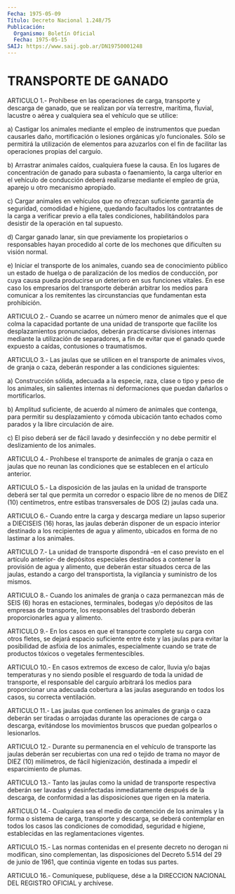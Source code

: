 ```yaml
---
Fecha: 1975-05-09
Título: Decreto Nacional 1.248/75
Publicación:
  Organismo: Boletín Oficial
  Fecha: 1975-05-15
SAIJ: https://www.saij.gob.ar/DN19750001248
---
```

# TRANSPORTE DE GANADO

<a id="1"></a>
ARTICULO 1.- Prohíbese en las operaciones de carga, transporte y descarga  de ganado, que se realizan por vía terrestre, marítima, fluvial, lacustre  o  aérea  y  cualquiera  sea  el vehículo que se utilice:

a)  Castigar  los  animales mediante el empleo de instrumentos  que puedan  causarles daño,  mortificación  o  lesiones  orgánicas  y/o funcionales.  Sólo  se  permitirá  la utilización de elementos para azuzarlos  con  el  fin de facilitar las  operaciones  propias  del carguío.

b) Arrastrar animales  caídos,  cualquiera  fuese  la causa. En los lugares  de concentración de ganado para subasta o faenamiento,  la carga ulterior  en  el  vehículo  de  conducción  deberá realizarse mediante  el  empleo  de grúa, aparejo u otro mecanismo  apropiado.

c)  Cargar  animales  en  vehículos   que  no  ofrezcan  suficiente garantía  de  seguridad, comodidad e higiene,  quedando  facultados los contratantes  de  la  carga  a  verificar  previo  a ella tales condiciones,  habilitándolos para desistir de la operación  en  tal supuesto.

d) Cargar ganado  lanar,  sin  que  previamente  los propietarios o responsables  hayan  procedido  al  corte  de  los  mechones    que dificulten su visión normal.

e) Iniciar el transporte de los animales, cuando sea de conocimiento  público  un estado de huelga o de paralización de los medios de conducción, por  cuya causa pueda producirse un deterioro en  sus  funciones  vitales.  En   ese  caso  los  empresarios  del transporte  deberán  arbitrar  los  medios  para  comunicar  a  los remitentes  las  circunstancias que fundamentan  esta  prohibición.

<a id="2"></a>
ARTICULO 2.- Cuando se acarree un número menor de animales que el que  colma la capacidad portante de una unidad de transporte que facilite  los  desplazamientos  pronunciados,  deberán  practicarse divisiones internas mediante la utilización de separadores,  a  fin de  evitar  que  el  ganado  quede expuesto a caídas, contusiones o traumatismos.

<a id="3"></a>
ARTICULO  3.-  Las  jaulas que se utilicen en el transporte de animales  vivos,  de  granja   o  caza,  deberán  responder  a  las condiciones siguientes:

a) Construcción sólida, adecuada  a  la especie, raza, clase o tipo y  peso de los animales, sin salientes  internas  ni  deformaciones que puedan dañarlos o mortificarlos.

b) Amplitud  suficiente,  de  acuerdo  al  número  de  animales que contenga, para permitir su desplazamiento y cómoda ubicación  tanto echados   como  parados  y  la  libre  circulación  de  aire.

c) El piso  deberá  ser  de  fácil  lavado y desinfección y no debe permitir el deslizamiento de los animales.

<a id="4"></a>
ARTICULO  4.-  Prohíbese el transporte de animales de granja o caza en jaulas que no  reunan  las condiciones que se establecen en el artículo anterior.

<a id="5"></a>
ARTICULO  5.-  La  disposición  de  las jaulas en la unidad de transporte deberá ser tal que permita un corredor  o  espacio libre de  no  menos de DIEZ (10) centímetros, entre estibas transversales de DOS (2) jaulas cada una.

<a id="6"></a>
ARTICULO 6.- Cuando entre la carga y descarga mediare un lapso superior  a DIECISEIS (16) horas, las jaulas deberán disponer de un espacio interior  destinado  a  los recipientes de agua y alimento, ubicados en forma de no lastimar a los animales.

<a id="7"></a>
ARTICULO  7.-  La  unidad  de transporte dispondrá -en el caso previsto  en  el  artículo  anterior-    de   depósitos  especiales destinados a contener la provisión de agua y alimento,  que deberán estar situados cerca de las jaulas, estando a cargo del transportista,    la    vigilancia  y  suministro  de  los  mismos.

<a id="8"></a>
ARTICULO  8.- Cuando los animales de granja o caza permanezcan más  de SEIS (6)  horas  en  estaciones,  terminales,  bodegas  y/o depósitos  de  las  empresas  de  transporte,  los responsables del trasbordo deberán proporcionarles agua y alimento.

<a id="9"></a>
ARTICULO  9.-  En  los  casos en que el transporte complete su carga con otros fletes, se dejará  espacio  suficiente entre éste y las jaulas para evitar la posibilidad de asfixia  de  los animales, especialmente  cuando  se  trate  de  productos tóxicos o vegetales fermentescibles.

<a id="10"></a>
ARTICULO 10.- En casos extremos de exceso de calor, lluvia y/o bajas  temperaturas  y  no  siendo  posible el resguardo de toda la unidad  de transporte, el responsable  del  carguío  arbitrará  los medios para  proporcionar  una  adecuada  cobertura  a  las  jaulas asegurando en todos los casos, su correcta ventilación.

<a id="11"></a>
ARTICULO 11.- Las jaulas que contienen los animales de granja o caza  deberán  ser  tiradas  o arrojadas durante las operaciones de carga o descarga, evitándose los  movimientos  bruscos  que  puedan golpearlos o lesionarlos.

<a id="12"></a>
ARTICULO  12.-  Durante  su  permanencia  en  el  vehículo  de transporte  las jaulas deberán ser recubiertas con una red o tejido de trama no mayor  de DIEZ (10) milímetros, de fácil higienización, destinada a impedir el esparcimiento de plumas.

<a id="13"></a>
ARTICULO  13.-  Tanto  las jaulas como la unidad de transporte respectiva  deberán  ser  lavadas  y  desinfectadas  inmediatamente después de la descarga, de  conformidad  a  las  disposiciones  que rigen en la materia.

<a id="14"></a>
ARTICULO  14.-  Cualquiera  sea  el medio de contención de los animales y la forma o sistema de carga,  transporte  y descarga, se deberá contemplar en todos los casos las condiciones de  comodidad, seguridad    e    higiene,  establecidas  en  las  reglamentaciones vigentes.

<a id="15"></a>
ARTICULO  15.- Las normas contenidas en el presente decreto no derogan ni modifican,  sino  complementan,  las  disposiciones  del Decreto  5.514  del  29  de  junio de 1961, que continúa vigente en todas sus partes.

<a id="16"></a>
ARTICULO  16.-  Comuníquese,  publíquese,  dése a la DIRECCION NACIONAL DEL REGISTRO OFICIAL y archívese.